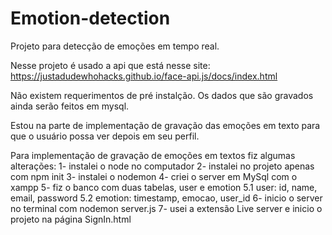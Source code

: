 # Emotion-detection
Projeto para detecção de emoções em tempo real.

Nesse projeto é usado a api que está nesse site: https://justadudewhohacks.github.io/face-api.js/docs/index.html

Não existem requerimentos de pré instalção.
Os dados que são gravados ainda serão feitos em mysql.

Estou na parte de implementação de gravação das emoções em texto para que o usuário possa ver depois em seu perfil.

Para implementação de gravação de emoções em textos fiz algumas alterações:
1- instalei o node no computador
2- instalei no projeto apenas com npm init
3- instalei o nodemon
4- criei o server em MySql com o xampp
5- fiz o banco com duas tabelas, user e emotion
    5.1 user: id, name, email, password
    5.2 emotion: timestamp, emocao, user_id
6- inicio o server no terminal com nodemon server.js
7- usei a extensão Live server e inicio o projeto na página SignIn.html